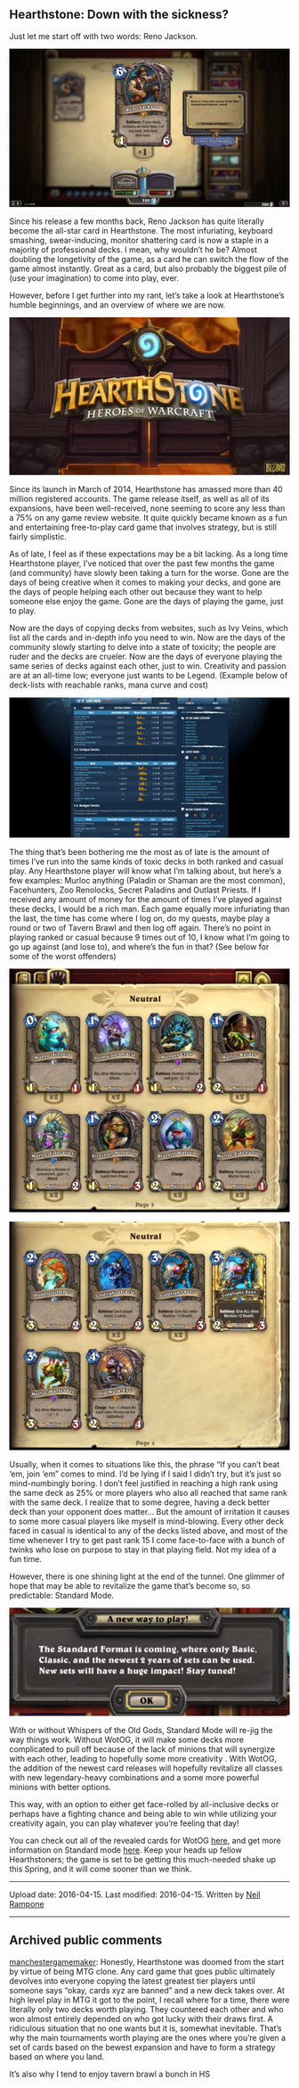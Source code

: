 ## Hearthstone: Down with the sickness?

Just let me start off with two words: Reno Jackson. 

![image1](src\articleArchive\authorNeilRampone\2016-04-15_HearthstoneDownWithTheSickness\image1.jpg)

Since his release a few months back, Reno Jackson has quite literally become the all-star card in Hearthstone. The most infuriating, keyboard smashing, swear-inducing, monitor shattering card is now a staple in a majority of professional decks. I mean, why wouldn’t he be? Almost doubling the longetivity of the game, as a card he can switch the flow of the game almost instantly. Great as a card, but also probably the biggest pile of (use your imagination) to come into play, ever. 

However, before I get further into my rant, let’s take a look at Hearthstone’s humble beginnings, and an overview of where we are now. 

![image2](src\articleArchive\authorNeilRampone\2016-04-15_HearthstoneDownWithTheSickness\image2.webp)

Since its launch in March of 2014, Hearthstone has amassed more than 40 million registered accounts. The game release itself, as well as all of its expansions, have been well-received, none seeming to score any less than a 75% on any game review website. It quite quickly became known as a fun and entertaining free-to-play card game that involves strategy, but is still fairly simplistic. 

As of late, I feel as if these expectations may be a bit lacking. As a long time Hearthstone player, I’ve noticed that over the past few months the game (and community) have slowly been taking a turn for the worse. Gone are the days of being creative when it comes to making your decks, and gone are the days of people helping each other out because they want to help someone else enjoy the game. Gone are the days of playing the game, just to play.

Now are the days of copying decks from websites, such as Ivy Veins, which list all the cards and in-depth info you need to win. Now are the days of the community slowly starting to delve into a state of toxicity; the people are ruder and the decks are crueler. Now are the days of everyone playing the same series of decks against each other, just to win. Creativity and passion are at an all-time low; everyone just wants to be Legend. (Example below of deck-lists with reachable ranks, mana curve and cost)

![image3](src\articleArchive\authorNeilRampone\2016-04-15_HearthstoneDownWithTheSickness\image3.png)

The thing that’s been bothering me the most as of late is the amount of times I’ve run into the same kinds of toxic decks in both ranked and casual play. Any Hearthstone player will know what I’m talking about, but here’s a few examples: Murloc anything (Paladin or Shaman are the most common), Facehunters, Zoo Renolocks, Secret Paladins and Outlast Priests. If I received any amount of money for the amount of times I’ve played against these decks, I would be a rich man. Each game equally more infuriating than the last, the time has come where I log on, do my quests, maybe play a round or two of Tavern Brawl and then log off again. There’s no point in playing ranked or casual because 9 times out of 10, I know what I’m going to go up against (and lose to), and where’s the fun in that? (See below for some of the worst offenders)

![image4](src\articleArchive\authorNeilRampone\2016-04-15_HearthstoneDownWithTheSickness\image4.jpg)

![image5](src\articleArchive\authorNeilRampone\2016-04-15_HearthstoneDownWithTheSickness\image5.jpg)

Usually, when it comes to situations like this, the phrase “If you can’t beat ‘em, join ‘em” comes to mind. I’d be lying if I said I didn’t try, but it’s just so mind-numbingly boring. I don’t feel justified in reaching a high rank using the same deck as 25% or more players who also all reached that same rank with the same deck. I realize that to some degree, having a deck better deck than your opponent does matter… But the amount of irritation it causes to some more casual players like myself is mind-blowing. Every other deck faced in casual is identical to any of the decks listed above, and most of the time whenever I try to get past rank 15 I come face-to-face with a bunch of twinks who lose on purpose to stay in that playing field. Not my idea of a fun time. 

However, there is one shining light at the end of the tunnel. One glimmer of hope that may be able to revitalize the game that’s become so, so predictable: Standard Mode. 

![image6](src\articleArchive\authorNeilRampone\2016-04-15_HearthstoneDownWithTheSickness\image6.png)

With or without Whispers of the Old Gods, Standard Mode will re-jig the way things work. Without WotOG, it will make some decks more complicated to pull off because of the lack of minions that will synergize with each other, leading to hopefully some more creativity . With WotOG, the addition of the newest card releases will hopefully revitalize all classes with new legendary-heavy combinations and a some more powerful minions with better options. 

This way, with an option to either get face-rolled by all-inclusive decks or perhaps have a fighting chance and being able to win while utilizing your creativity again, you can play whatever you’re feeling that day! 

You can check out all of the revealed cards for WotOG [here](https://www.facebook.com/media/set/?set=a.1068859113156856.1073741885.498467596862680&type=3), and get more information on Standard mode [here](https://playhearthstone.com/en-us/blog/19995505/a-new-way-to-play-2-2-2016). Keep your heads up fellow Hearthstoners; the game is set to be getting this much-needed shake up this Spring, and it will come sooner than we think. 

----
Upload date: 2016-04-15. Last modified: 2016-04-15. Written by [Neil Rampone](https://twitter.com/BaphometGMG)

-----
## Archived public comments
[manchestergamemaker](https://manchestergamemaker.tumblr.com/): Honestly, Hearthstone was doomed from the start by virtue of being MTG clone. Any card game that goes public ultimately devolves into everyone copying the latest greatest tier players until someone says “okay, cards xyz are banned” and a new deck takes over. At high level play in MTG it got to the point, I recall where for a time, there were literally only two decks worth playing. They countered each other and who won almost entirely depended on who got lucky with their draws first. A ridiculous situation that no one wants but it is, somewhat inevitable. That’s why the main tournaments worth playing are the ones where you’re given a set of cards based on the bewest expansion and have to form a strategy based on where you land.

It’s also why I tend to enjoy tavern brawl a bunch in HS